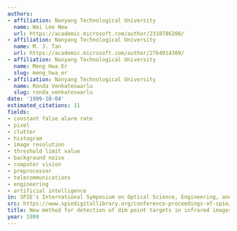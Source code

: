```yaml
---
authors:
- affiliation: Nanyang Technological University
  name: Wei Lee New
  url: https://academic.microsoft.com/author/2310786280/
- affiliation: Nanyang Technological University
  name: M. J. Tan
  url: https://academic.microsoft.com/author/2764914309/
- affiliation: Nanyang Technological University
  name: Meng Hwa Er
  slug: meng_hwa_er
- affiliation: Nanyang Technological University
  name: Ronda Venkateswarlu
  slug: ronda_venkateswarlu
date: '1999-10-04'
estimated_citations: 11
fields:
- constant false alarm rate
- pixel
- clutter
- histogram
- image resolution
- threshold limit value
- background noise
- computer vision
- preprocessor
- telecommunications
- engineering
- artificial intelligence
in: SPIE's International Symposium on Optical Science, Engineering, and Instrumentation
src: https://www.spiedigitallibrary.org/conference-proceedings-of-spie/3809/1/New-method-for-detection-of-dim-point-targets-in-infrared/10.1117/12.364015.full
title: New method for detection of dim point targets in infrared images
year: 1999
---
```

